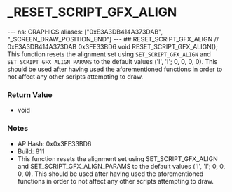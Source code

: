 # _RESET_SCRIPT_GFX_ALIGN

--- ns: GRAPHICS aliases: ["0xE3A3DB414A373DAB", "_SCREEN_DRAW_POSITION_END"] --- ## RESET_SCRIPT_GFX_ALIGN  // 0xE3A3DB414A373DAB 0x3FE33BD6 void RESET_SCRIPT_GFX_ALIGN();  This function resets the alignment set using `SET_SCRIPT_GFX_ALIGN` and `SET_SCRIPT_GFX_ALIGN_PARAMS` to the default values ('I', 'I'; 0, 0, 0, 0). This should be used after having used the aforementioned functions in order to not affect any other scripts attempting to draw.

### Return Value
* void

### Notes
* AP Hash: 0x0x3FE33BD6
* Build: 811
* This function resets the alignment set using SET_SCRIPT_GFX_ALIGN and SET_SCRIPT_GFX_ALIGN_PARAMS to the default values ('I', 'I'; 0, 0, 0, 0).
This should be used after having used the aforementioned functions in order to not affect any other scripts attempting to draw.

